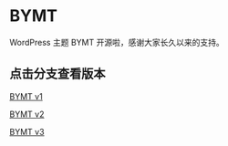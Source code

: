 # BYMT
WordPress 主题 BYMT 开源啦，感谢大家长久以来的支持。

## 点击分支查看版本

[BYMT v1](https://github.com/maicong/BYMT/tree/v1)

[BYMT v2](https://github.com/maicong/BYMT/tree/v2)

[BYMT v3](https://github.com/maicong/BYMT/tree/v3)
